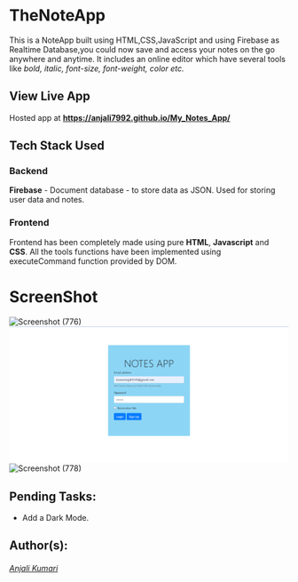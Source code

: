 # TheNoteApp
This is a NoteApp built using HTML,CSS,JavaScript and using Firebase as Realtime Database,you could now save and access your notes on the go anywhere and anytime. It includes an online editor which have several tools like *bold, italic, font-size, font-weight, color etc.*

## View Live App
Hosted app at  **https://anjali7992.github.io/My_Notes_App/**

## Tech Stack Used

### Backend
**Firebase** - Document database - to store data as JSON. Used for storing user data and notes.

### Frontend
Frontend has been completely made using pure **HTML**, **Javascript** and **CSS**. All the tools functions have been implemented using executeCommand function provided by DOM.

# ScreenShot

![Screenshot (776)](https://user-images.githubusercontent.com/79283176/162963457-71bd4a21-f73b-4957-9f86-14f9e805fc5f.png)
![Screenshot (777)](https://raw.githubusercontent.com/Anjali7992/My_Notes_App/main/Screenshot%20(777).png)
![Screenshot (778)](https://user-images.githubusercontent.com/79283176/162963472-10b90ffe-4481-41f1-b20e-e57576dce1fa.png)



## Pending Tasks:
* Add a Dark Mode.

## Author(s):
###### [Anjali Kumari](https://github.com/Anjali7992)
